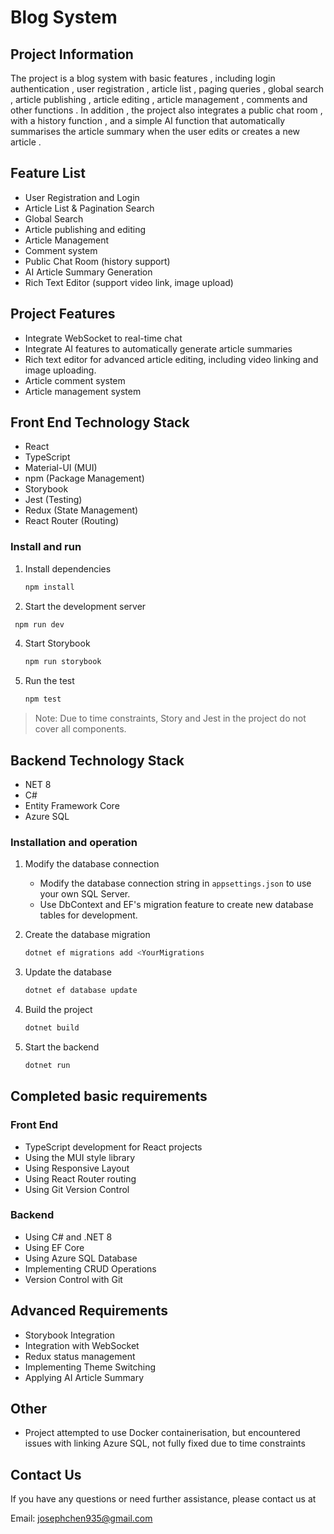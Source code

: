 # Blog System

## Project Information

The project is a blog system with basic features , including login authentication , user registration , article list , paging queries , global search , article publishing , article editing , article management , comments and other functions . In addition , the project also integrates a public chat room , with a history function , and a simple AI function that automatically summarises the article summary when the user edits or creates a new article .

## Feature List

- User Registration and Login
- Article List & Pagination Search
- Global Search
- Article publishing and editing
- Article Management
- Comment system
- Public Chat Room (history support)
- AI Article Summary Generation
- Rich Text Editor (support video link, image upload)

## Project Features

- Integrate WebSocket to real-time chat
- Integrate AI features to automatically generate article summaries
- Rich text editor for advanced article editing, including video linking and image uploading.
- Article comment system
- Article management system

## Front End Technology Stack

- React
- TypeScript
- Material-UI (MUI)
- npm (Package Management)
- Storybook
- Jest (Testing)
- Redux (State Management)
- React Router (Routing)

### Install and run

1. Install dependencies
   ```bash
   npm install
   ```
   
2. Start the development server
  ```bash
   npm run dev
   ```

4. Start Storybook
   ```bash
   npm run storybook
   ```
5. Run the test
   ```bash
   npm test
   ```

> Note: Due to time constraints, Story and Jest in the project do not cover all components.

## Backend Technology Stack

- NET 8
- C#
- Entity Framework Core
- Azure SQL

### Installation and operation

1. Modify the database connection

   - Modify the database connection string in `appsettings.json` to use your own SQL Server.
   - Use DbContext and EF's migration feature to create new database tables for development.

2. Create the database migration
   ```bash
   dotnet ef migrations add <YourMigrations
   ```
3. Update the database

   ```bash
   dotnet ef database update
   ```

4. Build the project

   ```bash
   dotnet build
   ```

5. Start the backend
   ```bash
   dotnet run
   ```

## Completed basic requirements

### Front End

- TypeScript development for React projects
- Using the MUI style library
- Using Responsive Layout
- Using React Router routing
- Using Git Version Control

### Backend

- Using C# and .NET 8
- Using EF Core
- Using Azure SQL Database
- Implementing CRUD Operations
- Version Control with Git

## Advanced Requirements

- Storybook Integration
- Integration with WebSocket
- Redux status management
- Implementing Theme Switching
- Applying AI Article Summary

## Other

- Project attempted to use Docker containerisation, but encountered issues with linking Azure SQL, not fully fixed due to time constraints

## Contact Us

If you have any questions or need further assistance, please contact us at

Email: josephchen935@gmail.com

